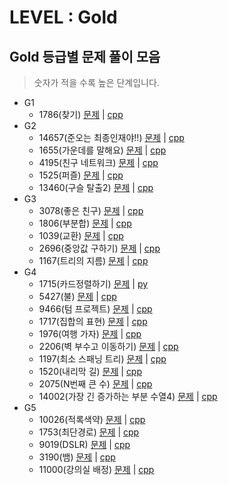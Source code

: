 # LEVEL : Gold

## Gold 등급별 문제 풀이 모음
> 숫자가 적을 수록 높은 단계입니다.
- G1
    - 1786(찾기) [문제](https://www.acmicpc.net/problem/1786) | [cpp](https://github.com/ss-won/For-Coding-Test/tree/master/Baekjoon/Gold/code/1786.cpp)
- G2
    - 14657(준오는 최종인재야!!) [문제](https://www.acmicpc.net/problem/14657) | [cpp](https://github.com/ss-won/For-Coding-Test/tree/master/Baekjoon/Gold/code/14657.cpp)
    - 1655(가운데를 말해요) [문제](https://www.acmicpc.net/problem/1655) | [cpp](https://github.com/ss-won/For-Coding-Test/tree/master/Baekjoon/Gold/code/1655.cpp)
    - 4195(친구 네트워크) [문제](https://www.acmicpc.net/problem/4195) | [cpp](https://github.com/ss-won/For-Coding-Test/tree/master/Baekjoon/Gold/code/4195.cpp)
    - 1525(퍼즐) [문제](https://www.acmicpc.net/problem/1525) | [cpp](https://github.com/ss-won/For-Coding-Test/tree/master/Baekjoon/Gold/code/1525.cpp)
    - 13460(구슬 탈출2) [문제](https://www.acmicpc.net/problem/13460) | [cpp](https://github.com/ss-won/For-Coding-Test/tree/master/Baekjoon/Gold/code/13460.cpp)
- G3
    - 3078(좋은 친구) [문제](https://www.acmicpc.net/problem/3078) | [cpp](https://github.com/ss-won/For-Coding-Test/tree/master/Baekjoon/Gold/code/3078.cpp)
    - 1806(부분합) [문제](https://www.acmicpc.net/problem/1806) | [cpp](https://github.com/ss-won/For-Coding-Test/tree/master/Baekjoon/Gold/code/1806.cpp)
    - 1039(교환) [문제](https://www.acmicpc.net/problem/1039) | [cpp](https://github.com/ss-won/For-Coding-Test/tree/master/Baekjoon/Gold/code/1039.cpp)
    - 2696(중앙값 구하기) [문제](https://www.acmicpc.net/problem/2696) | [cpp](https://github.com/ss-won/For-Coding-Test/tree/master/Baekjoon/Gold/code/2696.cpp)
    - 1167(트리의 지름) [문제](https://www.acmicpc.net/problem/1167) | [cpp](https://github.com/ss-won/For-Coding-Test/tree/master/Baekjoon/Gold/code/1167.cpp)
- G4
    - 1715(카드정렬하기) [문제](https://www.acmicpc.net/problem/1715) | [py](https://github.com/ss-won/For-Coding-Test/tree/master/Baekjoon/Gold/code/1715.py)
    - 5427(불) [문제](https://www.acmicpc.net/problem/5427) | [cpp](https://github.com/ss-won/For-Coding-Test/tree/master/Baekjoon/Gold/code/5427.cpp)
    - 9466(텀 프로젝트) [문제](https://www.acmicpc.net/problem/9466) | [cpp](https://github.com/ss-won/For-Coding-Test/tree/master/Baekjoon/Gold/code/9466.cpp)
    - 1717(집합의 표현) [문제](https://www.acmicpc.net/problem/1717) | [cpp](https://github.com/ss-won/For-Coding-Test/tree/master/Baekjoon/Gold/code/1717.cpp)
    - 1976(여행 가자) [문제](https://www.acmicpc.net/problem/1976) | [cpp](https://github.com/ss-won/For-Coding-Test/tree/master/Baekjoon/Gold/code/1976.cpp)
    - 2206(벽 부수고 이동하기) [문제](https://www.acmicpc.net/problem/2206) | [cpp](https://github.com/ss-won/For-Coding-Test/tree/master/Baekjoon/Gold/code/2206.cpp)
    - 1197(최소 스패닝 트리) [문제](https://www.acmicpc.net/problem/1197) | [cpp](https://github.com/ss-won/For-Coding-Test/tree/master/Baekjoon/Gold/code/1197.cpp)
    - 1520(내리막 길) [문제](https://www.acmicpc.net/problem/1520) | [cpp](https://github.com/ss-won/For-Coding-Test/tree/master/Baekjoon/Gold/code/1520.cpp)
    - 2075(N번째 큰 수) [문제](https://www.acmicpc.net/problem/2075) | [cpp](https://github.com/ss-won/For-Coding-Test/tree/master/Baekjoon/Gold/code/2075.cpp)
    - 14002(가장 긴 증가하는 부분 수열4) [문제](https://www.acmicpc.net/problem/14002) | [cpp](https://github.com/ss-won/For-Coding-Test/tree/master/Baekjoon/Gold/code/14002.cpp)
- G5
    - 10026(적록색약) [문제](https://www.acmicpc.net/problem/10026) | [cpp](https://github.com/ss-won/For-Coding-Test/tree/master/Baekjoon/Gold/code/10026.cpp)
    - 1753(최단경로) [문제](https://www.acmicpc.net/problem/1753) | [cpp](https://github.com/ss-won/For-Coding-Test/tree/master/Baekjoon/Gold/code/1753.cpp)
    - 9019(DSLR) [문제](https://www.acmicpc.net/problem/9019) | [cpp](https://github.com/ss-won/For-Coding-Test/tree/master/Baekjoon/Gold/code/9019.cpp)
    - 3190(뱀) [문제](https://www.acmicpc.net/problem/3190) | [cpp](https://github.com/ss-won/For-Coding-Test/tree/master/Baekjoon/Gold/code/3190.cpp)
    - 11000(강의실 배정) [문제](https://www.acmicpc.net/problem/11000) | [cpp](https://github.com/ss-won/For-Coding-Test/tree/master/Baekjoon/Gold/code/11000.cpp)